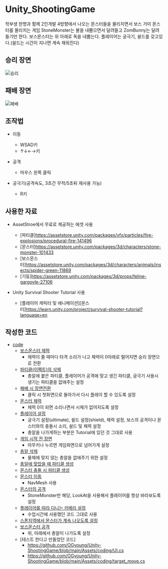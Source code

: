 # Unity_ShootingGame
학부생 한명과 함께 2인개발
4방향에서 나오는 몬스터들을 물리치면서 보스 거미 몬스터를 물리치는 게임
StoneMonster는 불을 내뿜으면서 달려들고 ZomBunny는 달려들기만 한다.
보스몬스터는 위 아래로 독을 내뿜는다.
플레이어는 궁극기, 쉴드를 갖고있다.(쉴드는 시간이 지나면 계속 채워진다)

## 승리 장면
![승리](https://user-images.githubusercontent.com/52282493/106029265-429eb380-6110-11eb-8719-cd0f9174f855.gif)

## 패배 장면
![패배](https://user-images.githubusercontent.com/52282493/106029251-3dd9ff80-6110-11eb-9794-58a8b38fde43.gif)

## 조작법
* 이동
   * WSAD키    
   * ↑↓←→키
   
* 공격
  * 마우스 왼쪽 클릭
  
* 궁극기(공격속도, 3초간 무적/5초뒤 재사용 가능)
  * R키
 

## 사용한 자료
- AssetStroe에서 무료로 제공하는 에셋 사용
  - [파티클]https://assetstore.unity.com/packages/vfx/particles/fire-explosions/procedural-fire-141496
  - [몬스터]https://assetstore.unity.com/packages/3d/characters/stone-monster-101433
  - [보스몬스터]https://assetstore.unity.com/packages/3d/characters/animals/insects/spider-green-11869
  - [기둥]https://assetstore.unity.com/packages/3d/props/feline-gargoyle-27106

- Unity Survival Shooter Tutorial 사용
  - [플레이어 캐릭터 및 애니메이션][몬스터]https://learn.unity.com/project/survival-shooter-tutorial?language=en

## 작성한 코드
- [code](https://github.com/OGyoung/Unity-ShootingGame/tree/main/Assets/coding)
  - [보스몬스터 체력](https://github.com/OGyoung/Unity-ShootingGame/blob/main/Assets/coding/BossHealth.cs)
    - 체력이 줄 때마다 타격 소리가 나고 체력이 0아래로 떨어지면 승리 장면으로 전환
  - [파티클(이펙트)의 삭제](https://github.com/OGyoung/Unity-ShootingGame/blob/main/Assets/coding/Destroy_Self.cs)
    - 총알에 붙은 파티클, 플레이어가 공격에 맞고 생긴 파티클, 궁극기 사용시 생기는 파티클을 없애주는 설정
  - [패배 시 장면전환](https://github.com/OGyoung/Unity-ShootingGame/blob/main/Assets/coding/Lose_scene.cs)
    - 클릭 시 첫화면으로 돌아가서 다시 플레이 할 수 있도록 설정
  - [몬스터 체력](https://github.com/OGyoung/Unity-ShootingGame/blob/main/Assets/coding/MonsterHealth.cs)
    - 체력 0이 되면 소리나면서 시체가 없어지도록 설정
  - [플레이어 설정](https://github.com/OGyoung/Unity-ShootingGame/blob/main/Assets/coding/PlayerStat.cs)
    - 궁극기 설정(ultimate), 쉴드 설정(shield), 체력 설정, 보스의 공격이나 몬스터와의 충돌시 소리, 쉴드 및 체력 설정
    - 총알을 나가게하는 부분은 Tutorial에 있던 것 그대로 사용
  - [게임 시작 전 장면](https://github.com/OGyoung/Unity-ShootingGame/blob/main/Assets/coding/Start_View.cs)
    - 아무키나 누르면 게임화면으로 넘어가게 설정
  - [총알 삭제](https://github.com/OGyoung/Unity-ShootingGame/blob/main/Assets/coding/bullet_destroy.cs)
    - 물체에 맞지 않는 총알을 없애주기 위한 설정
  - [총알에 맞았을 때 파티클 생성](https://github.com/OGyoung/Unity-ShootingGame/blob/main/Assets/coding/bullet_effect.cs)
  - [몬스터 충돌 시 파티클 생성](https://github.com/OGyoung/Unity-ShootingGame/blob/main/Assets/coding/buuny_boom.cs)
  - [몬스터 이동](https://github.com/OGyoung/Unity-ShootingGame/blob/main/Assets/coding/monster_move.cs)
    - NavMesh 사용
  - [몬스터의 공격](https://github.com/OGyoung/Unity-ShootingGame/blob/main/Assets/coding/monster_shot.cs)
    - StoneMonster만 해당, LookAt을 사용해서 플레이어를 항상 바라보도록 설정
  - [플레이어를 따라 다니는 카메라 설정](https://github.com/OGyoung/Unity-ShootingGame/blob/main/Assets/coding/smooth_follow.cs)
    - 수업시간에 사용했던 코드 그대로 사용
  - [스폰지역에서 몬스터가 계속 나오도록 설정](https://github.com/OGyoung/Unity-ShootingGame/blob/main/Assets/coding/spawn_monster.cs)
  - [보스몬스터 공격](https://github.com/OGyoung/Unity-ShootingGame/blob/main/Assets/coding/spider_shot.cs)
    - 위, 아래에서 총알이 나가도록 설정
  - [테스트 한다고 만들었던 코드]
    - https://github.com/OGyoung/Unity-ShootingGame/blob/main/Assets/coding/UI.cs 
    - https://github.com/OGyoung/Unity-ShootingGame/blob/main/Assets/coding/target_move.cs
